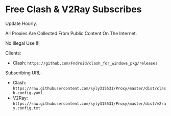 # Free Clash & V2Ray Subscribes

Update Hourly.

All Proxies Are Collected From Public Content On The Internet.

No Illegal Use !!!

Clients:
- Clash: `https://github.com/Fndroid/clash_for_windows_pkg/releases`

Subscribing URL:
- Clash: `https://raw.githubusercontent.com/syly315531/Proxy/master/dist/clash.config.yaml`
- V2Ray: `https://raw.githubusercontent.com/syly315531/Proxy/master/dist/v2ray.config.txt`